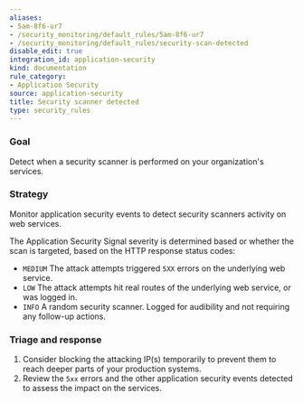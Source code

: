```yaml
---
aliases:
- 5am-8f6-ur7
- /security_monitoring/default_rules/5am-8f6-ur7
- /security_monitoring/default_rules/security-scan-detected
disable_edit: true
integration_id: application-security
kind: documentation
rule_category:
- Application Security
source: application-security
title: Security scanner detected
type: security_rules
---
```


### Goal
Detect when a security scanner is performed on your organization's services.

### Strategy
Monitor application security events to detect security scanners activity on web services.

The Application Security Signal severity is determined based or whether the scan is targeted, based on the HTTP response status codes:

* `MEDIUM` The attack attempts triggered `5XX` errors on the underlying web service.
* `LOW` The attack attempts hit real routes of the underlying web service, or was logged in.
* `INFO` A random security scanner. Logged for audibility and not requiring any follow-up actions.

### Triage and response
1. Consider blocking the attacking IP(s) temporarily to prevent them to reach deeper parts of your production systems.
2. Review the `5xx` errors and the other application security events detected to assess the impact on the services.
